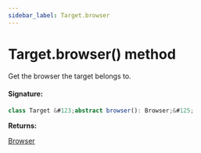 ```yaml
---
sidebar_label: Target.browser
---
```


# Target.browser() method

Get the browser the target belongs to.

#### Signature:

```typescript
class Target &#123;abstract browser(): Browser;&#125;
```

**Returns:**

[Browser](./puppeteer.browser.md)
